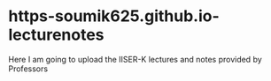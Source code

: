# https-soumik625.github.io-lecturenotes
Here I am going to upload the IISER-K lectures and notes provided by Professors
